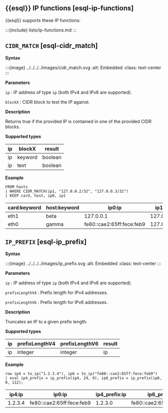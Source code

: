 ## {{esql}} IP functions [esql-ip-functions]


{{esql}} supports these IP functions:

:::{include} lists/ip-functions.md
:::


## `CIDR_MATCH` [esql-cidr_match]

**Syntax**

:::{image} ../../../../images/cidr_match.svg
:alt: Embedded
:class: text-center
:::

**Parameters**

`ip`
:   IP address of type `ip` (both IPv4 and IPv6 are supported).

`blockX`
:   CIDR block to test the IP against.

**Description**

Returns true if the provided IP is contained in one of the provided CIDR blocks.

**Supported types**

| ip | blockX | result |
| --- | --- | --- |
| ip | keyword | boolean |
| ip | text | boolean |

**Example**

```esql
FROM hosts
| WHERE CIDR_MATCH(ip1, "127.0.0.2/32", "127.0.0.3/32")
| KEEP card, host, ip0, ip1
```

| card:keyword | host:keyword | ip0:ip | ip1:ip |
| --- | --- | --- | --- |
| eth1 | beta | 127.0.0.1 | 127.0.0.2 |
| eth0 | gamma | fe80::cae2:65ff:fece:feb9 | 127.0.0.3 |


## `IP_PREFIX` [esql-ip_prefix]

**Syntax**

:::{image} ../../../../images/ip_prefix.svg
:alt: Embedded
:class: text-center
:::

**Parameters**

`ip`
:   IP address of type `ip` (both IPv4 and IPv6 are supported).

`prefixLengthV4`
:   Prefix length for IPv4 addresses.

`prefixLengthV6`
:   Prefix length for IPv6 addresses.

**Description**

Truncates an IP to a given prefix length.

**Supported types**

| ip | prefixLengthV4 | prefixLengthV6 | result |
| --- | --- | --- | --- |
| ip | integer | integer | ip |

**Example**

```esql
row ip4 = to_ip("1.2.3.4"), ip6 = to_ip("fe80::cae2:65ff:fece:feb9")
| eval ip4_prefix = ip_prefix(ip4, 24, 0), ip6_prefix = ip_prefix(ip6, 0, 112);
```

| ip4:ip | ip6:ip | ip4_prefix:ip | ip6_prefix:ip |
| --- | --- | --- | --- |
| 1.2.3.4 | fe80::cae2:65ff:fece:feb9 | 1.2.3.0 | fe80::cae2:65ff:fece:0000 |
